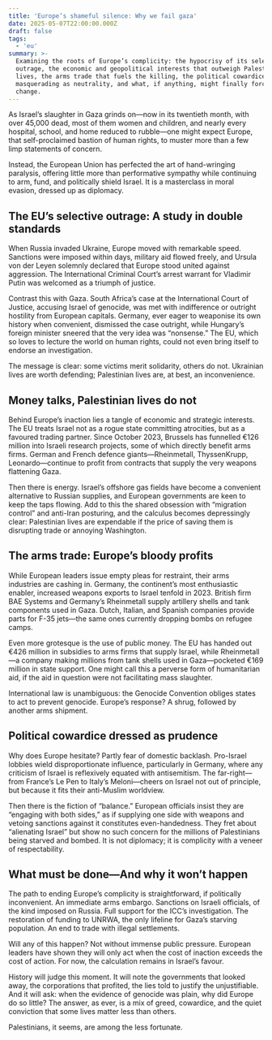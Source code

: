 ```yaml
---
title: 'Europe’s shameful silence: Why we fail gaza'
date: 2025-05-07T22:00:00.000Z
draft: false
tags:
  - 'eu'
summary: >-
  Examining the roots of Europe’s complicity: the hypocrisy of its selective
  outrage, the economic and geopolitical interests that outweigh Palestinian
  lives, the arms trade that fuels the killing, the political cowardice
  masquerading as neutrality, and what, if anything, might finally force a
  change.
---
```


As Israel’s slaughter in Gaza grinds on—now in its twentieth month, with over 45,000 dead, most of them women and children, and nearly every hospital, school, and home reduced to rubble—one might expect Europe, that self-proclaimed bastion of human rights, to muster more than a few limp statements of concern. 

Instead, the European Union has perfected the art of hand-wringing paralysis, offering little more than performative sympathy while continuing to arm, fund, and politically shield Israel. It is a masterclass in moral evasion, dressed up as diplomacy.

## The EU’s selective outrage: A study in double standards

When Russia invaded Ukraine, Europe moved with remarkable speed. Sanctions were imposed within days, military aid flowed freely, and Ursula von der Leyen solemnly declared that Europe stood united against aggression. The International Criminal Court’s arrest warrant for Vladimir Putin was welcomed as a triumph of justice.

Contrast this with Gaza. South Africa’s case at the International Court of Justice, accusing Israel of genocide, was met with indifference or outright hostility from European capitals. Germany, ever eager to weaponise its own history when convenient, dismissed the case outright, while Hungary’s foreign minister sneered that the very idea was “nonsense.” The EU, which so loves to lecture the world on human rights, could not even bring itself to endorse an investigation.

The message is clear: some victims merit solidarity, others do not. Ukrainian lives are worth defending; Palestinian lives are, at best, an inconvenience.

## Money talks, Palestinian lives do not

Behind Europe’s inaction lies a tangle of economic and strategic interests. The EU treats Israel not as a rogue state committing atrocities, but as a favoured trading partner. Since October 2023, Brussels has funnelled €126 million into Israeli research projects, some of which directly benefit arms firms. German and French defence giants—Rheinmetall, ThyssenKrupp, Leonardo—continue to profit from contracts that supply the very weapons flattening Gaza.

Then there is energy. Israel’s offshore gas fields have become a convenient alternative to Russian supplies, and European governments are keen to keep the taps flowing. Add to this the shared obsession with “migration control” and anti-Iran posturing, and the calculus becomes depressingly clear: Palestinian lives are expendable if the price of saving them is disrupting trade or annoying Washington.

## The arms trade: Europe’s bloody profits

While European leaders issue empty pleas for restraint, their arms industries are cashing in. Germany, the continent’s most enthusiastic enabler, increased weapons exports to Israel tenfold in 2023. British firm BAE Systems and Germany’s Rheinmetall supply artillery shells and tank components used in Gaza. Dutch, Italian, and Spanish companies provide parts for F-35 jets—the same ones currently dropping bombs on refugee camps.

Even more grotesque is the use of public money. The EU has handed out €426 million in subsidies to arms firms that supply Israel, while Rheinmetall—a company making millions from tank shells used in Gaza—pocketed €169 million in state support. One might call this a perverse form of humanitarian aid, if the aid in question were not facilitating mass slaughter.

International law is unambiguous: the Genocide Convention obliges states to act to prevent genocide. Europe’s response? A shrug, followed by another arms shipment.

## Political cowardice dressed as prudence

Why does Europe hesitate? Partly fear of domestic backlash. Pro-Israel lobbies wield disproportionate influence, particularly in Germany, where any criticism of Israel is reflexively equated with antisemitism. The far-right—from France’s Le Pen to Italy’s Meloni—cheers on Israel not out of principle, but because it fits their anti-Muslim worldview.

Then there is the fiction of “balance.” European officials insist they are “engaging with both sides,” as if supplying one side with weapons and vetoing sanctions against it constitutes even-handedness. They fret about “alienating Israel” but show no such concern for the millions of Palestinians being starved and bombed. It is not diplomacy; it is complicity with a veneer of respectability.

## What must be done—And why it won’t happen

The path to ending Europe’s complicity is straightforward, if politically inconvenient. An immediate arms embargo. Sanctions on Israeli officials, of the kind imposed on Russia. Full support for the ICC’s investigation. The restoration of funding to UNRWA, the only lifeline for Gaza’s starving population. An end to trade with illegal settlements.

Will any of this happen? Not without immense public pressure. European leaders have shown they will only act when the cost of inaction exceeds the cost of action. For now, the calculation remains in Israel’s favour.

History will judge this moment. It will note the governments that looked away, the corporations that profited, the lies told to justify the unjustifiable. And it will ask: when the evidence of genocide was plain, why did Europe do so little? The answer, as ever, is a mix of greed, cowardice, and the quiet conviction that some lives matter less than others.

Palestinians, it seems, are among the less fortunate.

